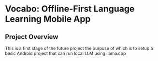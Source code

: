 # Vocabo: Offline-First Language Learning Mobile App

## Project Overview

This is a first stage of the future project the purpuse of which is to setup a basic Android project that can run local LLM using llama.cpp
